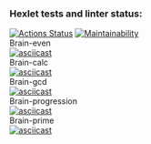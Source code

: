 ### Hexlet tests and linter status:
[![Actions Status](https://github.com/AnyaZharikova/frontend-project-44/actions/workflows/hexlet-check.yml/badge.svg)](https://github.com/AnyaZharikova/frontend-project-44/actions)
[![Maintainability](https://api.codeclimate.com/v1/badges/c988d23f44b7fa654630/maintainability)](https://codeclimate.com/github/AnyaZharikova/frontend-project-44/maintainability)  
Brain-even  
[![asciicast](https://asciinema.org/a/2Y1C8YPaC1E5kNXpHrmEg1ssw.svg)](https://asciinema.org/a/2Y1C8YPaC1E5kNXpHrmEg1ssw)  
Brain-calc  
[![asciicast](https://asciinema.org/a/Mu9gMNAGP1WOid9YlUuQHtkSo.svg)](https://asciinema.org/a/Mu9gMNAGP1WOid9YlUuQHtkSo)  
Brain-gcd  
[![asciicast](https://asciinema.org/a/BZEMI49c1HiCGr6n5hRWa3lRX.svg)](https://asciinema.org/a/BZEMI49c1HiCGr6n5hRWa3lRX)  
Brain-progression  
[![asciicast](https://asciinema.org/a/PAo9asT0VmOsEVmdwOwmOQQqx.svg)](https://asciinema.org/a/PAo9asT0VmOsEVmdwOwmOQQqx)  
Brain-prime  
[![asciicast](https://asciinema.org/a/yKU8xtWJilF4blDzBX8xiL3uR.svg)](https://asciinema.org/a/yKU8xtWJilF4blDzBX8xiL3uR)
